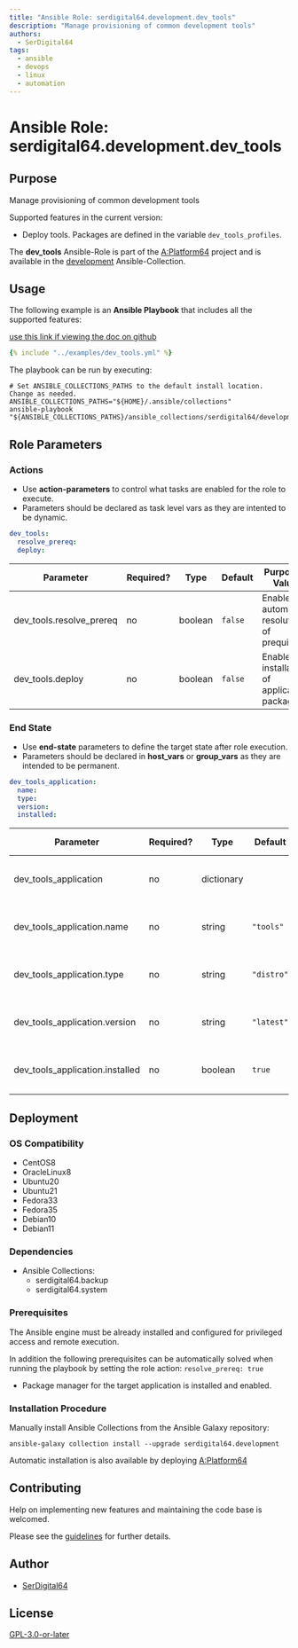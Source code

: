 ```yaml
---
title: "Ansible Role: serdigital64.development.dev_tools"
description: "Manage provisioning of common development tools"
authors:
  - SerDigital64
tags:
  - ansible
  - devops
  - linux
  - automation
---
```


# Ansible Role: serdigital64.development.dev_tools

## Purpose

Manage provisioning of common development tools

Supported features in the current version:

- Deploy tools. Packages are defined in the variable `dev_tools_profiles`.

The **dev_tools** Ansible-Role is part of the [A:Platform64](https://github.com/serdigital64/aplatform64) project and is available in the [development](https://aplatform64.readthedocs.io/en/latest/collections/development) Ansible-Collection.

## Usage

The following example is an **Ansible Playbook** that includes all the supported features:

[use this link if viewing the doc on github](https://github.com/aplatform64/development/blob/main/playbooks/dev_tools.yml)

```yaml
{% include "../examples/dev_tools.yml" %}
```

The playbook can be run by executing:

```shell
# Set ANSIBLE_COLLECTIONS_PATHS to the default install location. Change as needed.
ANSIBLE_COLLECTIONS_PATHS="${HOME}/.ansible/collections"
ansible-playbook "${ANSIBLE_COLLECTIONS_PATHS}/ansible_collections/serdigital64/development/playbooks/dev_tools.yml"
```

## Role Parameters

### Actions

- Use **action-parameters** to control what tasks are enabled for the role to execute.
- Parameters should be declared as task level vars as they are intented to be dynamic.

```yaml
dev_tools:
  resolve_prereq:
  deploy:
```

| Parameter                | Required? | Type    | Default | Purpose / Value                             |
| ------------------------ | --------- | ------- | ------- | ------------------------------------------- |
| dev_tools.resolve_prereq | no        | boolean | `false` | Enable automatic resolution of prequisites  |
| dev_tools.deploy         | no        | boolean | `false` | Enable installation of application packages |

### End State

- Use **end-state** parameters to define the target state after role execution.
- Parameters should be declared in **host_vars** or **group_vars** as they are intended to be permanent.

```yaml
dev_tools_application:
  name:
  type:
  version:
  installed:
```

| Parameter                       | Required? | Type       | Default    | Purpose / Value                    |
| ------------------------------- | --------- | ---------- | ---------- | ---------------------------------- |
| dev_tools_application           | no        | dictionary |            | Set application package end state  |
| dev_tools_application.name      | no        | string     | `"tools"`  | Select application package name    |
| dev_tools_application.type      | no        | string     | `"distro"` | Select application package type    |
| dev_tools_application.version   | no        | string     | `"latest"` | Select application package version |
| dev_tools_application.installed | no        | boolean    | `true`     | Set application package end state  |

## Deployment

### OS Compatibility

- CentOS8
- OracleLinux8
- Ubuntu20
- Ubuntu21
- Fedora33
- Fedora35
- Debian10
- Debian11

### Dependencies

- Ansible Collections:
  - serdigital64.backup
  - serdigital64.system

### Prerequisites

The Ansible engine must be already installed and configured for privileged access and remote execution.

In addition the following prerequisites can be automatically solved when running the playbook by setting the role action: `resolve_prereq: true`

- Package manager for the target application is installed and enabled.

### Installation Procedure

Manually install Ansible Collections from the Ansible Galaxy repository:

```shell
ansible-galaxy collection install --upgrade serdigital64.development
```

Automatic installation is also available by deploying [A:Platform64](https://aplatform64.readthedocs.io/en/latest/#deployment)

## Contributing

Help on implementing new features and maintaining the code base is welcomed.

Please see the [guidelines](https://aplatform64.readthedocs.io/en/latest/contributing/CONTRIBUTING) for further details.

## Author

- [SerDigital64](https://serdigital64.github.io/)

## License

[GPL-3.0-or-later](https://www.gnu.org/licenses/gpl-3.0.txt)

